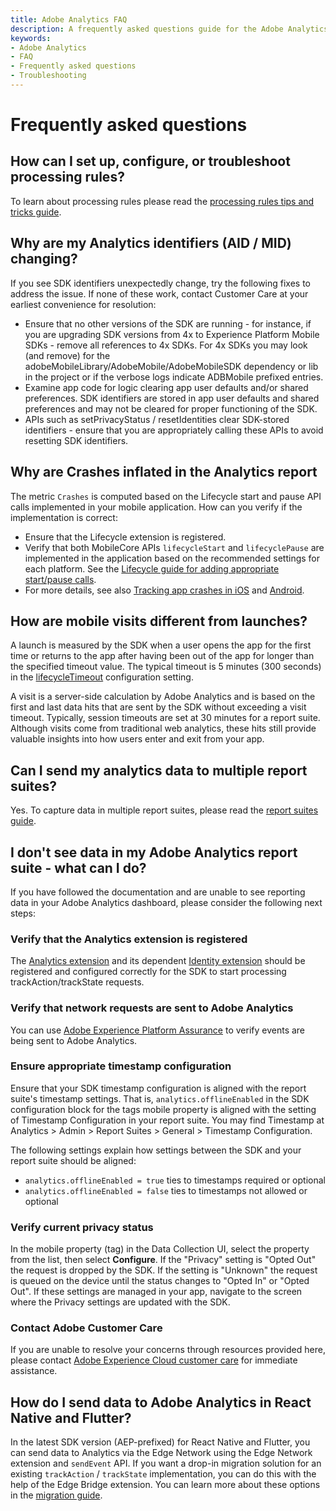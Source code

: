 ```yaml
---
title: Adobe Analytics FAQ
description: A frequently asked questions guide for the Adobe Analytics mobile extension.
keywords:
- Adobe Analytics
- FAQ
- Frequently asked questions
- Troubleshooting
---
```


# Frequently asked questions

## How can I set up, configure, or troubleshoot processing rules?

To learn about processing rules please read the [processing rules tips and tricks guide](https://experienceleague.adobe.com/docs/analytics/admin/admin-tools/processing-rules/processing-rules-tips.html).

## Why are my Analytics identifiers (AID / MID) changing?

If you see SDK identifiers unexpectedly change, try the following fixes to address the issue. If none of these work, contact Customer Care at your earliest convenience for resolution:

* Ensure that no other versions of the SDK are running - for instance, if you are upgrading SDK versions from 4x to Experience Platform Mobile SDKs - remove all references to 4x SDKs. For 4x SDKs you may look (and remove) for the adobeMobileLibrary/AdobeMobile/AdobeMobileSDK dependency or lib in the project or if the verbose logs indicate ADBMobile prefixed entries.
* Examine app code for logic clearing app user defaults and/or shared preferences. SDK identifiers are stored in app user defaults and shared preferences and may not be cleared for proper functioning of the SDK.
* APIs such as setPrivacyStatus / resetIdentities clear SDK-stored identifiers - ensure that you are appropriately calling these APIs to avoid resetting SDK identifiers.

## Why are Crashes inflated in the Analytics report

The metric `Crashes` is computed based on the Lifecycle start and pause API calls implemented in your mobile application. How can you verify if the implementation is correct:

* Ensure that the Lifecycle extension is registered.
* Verify that both MobileCore APIs `lifecycleStart` and `lifecyclePause` are implemented in the application based on the recommended settings for each platform. See the [Lifecycle guide for adding appropriate start/pause calls](/src/pages/home/base/mobile-core/lifecycle/index.md#add-lifecycle-start-and-pause-calls).
* For more details, see also [Tracking app crashes in iOS](../../home/base/mobile-core/lifecycle/ios.md#tracking-app-crashes-in-ios) and [Android](../../home/base/mobile-core/lifecycle/android.md#tracking-app-crashes-in-android).

## How are mobile visits different from launches?

A launch is measured by the SDK when a user opens the app for the first time or returns to the app after having been out of the app for longer than the specified timeout value. The typical timeout is 5 minutes (300 seconds) in the [lifecycleTimeout](../../home/base/mobile-core/lifecycle/index.md#device-information) configuration setting.

A visit is a server-side calculation by Adobe Analytics and is based on the first and last data hits that are sent by the SDK without exceeding a visit timeout. Typically, session timeouts are set at 30 minutes for a report suite. Although visits come from traditional web analytics, these hits still provide valuable insights into how users enter and exit from your app.

## Can I send my analytics data to multiple report suites?

Yes. To capture data in multiple report suites, please read the [report suites guide](./index.md#report-suites).

## I don't see data in my Adobe Analytics report suite - what can I do?

If you have followed the documentation and are unable to see reporting data in your Adobe Analytics dashboard, please consider the following next steps:

### Verify that the Analytics extension is registered

The [Analytics extension](./index.md) and its dependent [Identity extension](../../home/base/mobile-core/identity/index.md) should be registered and configured correctly for the SDK to start processing trackAction/trackState requests.

### Verify that network requests are sent to Adobe Analytics

You can use [Adobe Experience Platform Assurance](https://experienceleague.adobe.com/docs/experience-platform/assurance/home.html) to verify events are being sent to Adobe Analytics.

### Ensure appropriate timestamp configuration

Ensure that your SDK timestamp configuration is aligned with the report suite's timestamp settings. That is, `analytics.offlineEnabled` in the SDK configuration block for the tags mobile property is aligned with the setting of Timestamp Configuration in your report suite. You may find Timestamp at Analytics &gt; Admin &gt; Report Suites &gt; General &gt; Timestamp Configuration.

The following settings explain how settings between the SDK and your report suite should be aligned:

* `analytics.offlineEnabled = true` ties to timestamps required or optional
* `analytics.offlineEnabled = false` ties to timestamps not allowed or optional

### Verify current privacy status

In the mobile property (tag) in the Data Collection UI, select the property from the list, then select **Configure**. If the "Privacy" setting is "Opted Out" the request is dropped by the SDK. If the setting is "Unknown" the request is queued on the device until the status changes to "Opted In" or "Opted Out". If these settings are managed in your app, navigate to the screen where the Privacy settings are updated with the SDK.

### Contact Adobe Customer Care

If you are unable to resolve your concerns through resources provided here, please contact [Adobe Experience Cloud customer care](https://experienceleague.adobe.com/?support-solution=General#support) for immediate assistance.

## How do I send data to Adobe Analytics in React Native and Flutter?

In the latest SDK version (AEP-prefixed) for React Native and Flutter, you can send data to Analytics via the Edge Network using the Edge Network extension and `sendEvent` API. If you want a drop-in migration solution for an existing `trackAction` / `trackState` implementation, you can do this with the help of the Edge Bridge extension. You can learn more about these options in the [migration guide](./migrate-to-edge-network.md).
